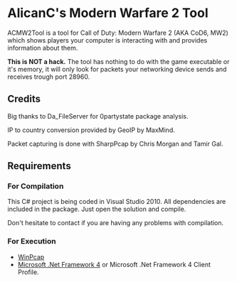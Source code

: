 AlicanC's Modern Warfare 2 Tool
===============================

ACMW2Tool is a tool for Call of Duty: Modern Warfare 2 (AKA CoD6, MW2) which shows players your computer is interacting with and provides information about them.

<b>This is NOT a hack.</b> The tool has nothing to do with the game executable or it's memory, it will only look for packets your networking device sends and receives trough port 28960.

Credits
-------

Big thanks to Da_FileServer for 0partystate package analysis.

IP to country conversion provided by GeoIP by MaxMind.

Packet capturing is done with SharpPcap by Chris Morgan and Tamir Gal.

Requirements
------------

### For Compilation

This C# project is being coded in Visual Studio 2010. All dependencies are included in the package. Just open the solution and compile.

Don't hesitate to contact if you are having any problems with compilation.

### For Execution

* [WinPcap](http://www.winpcap.org/)
* [Microsoft .Net Framework 4](http://www.microsoft.com/download/en/details.aspx?displaylang=en&id=17718) or Microsoft .Net Framework 4 Client Profile.
